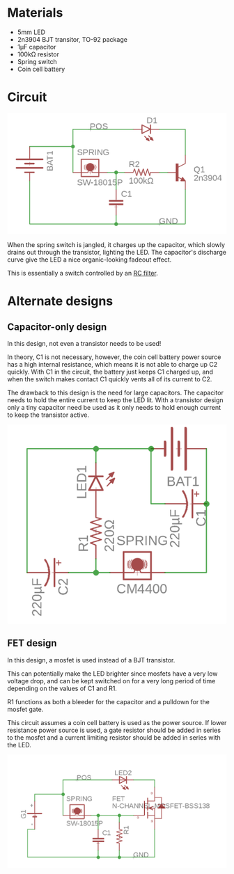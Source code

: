 
# Materials

* 5mm LED
* 2n3904 BJT transitor, TO-92 package
* 1µF capacitor
* 100kΩ resistor
* Spring switch
* Coin cell battery

# Circuit

![alt text](https://github.com/grandinquisitor/lionheart/raw/master/src/trans_schematic.png)

When the spring switch is jangled, it charges up the capacitor, which slowly drains out through the transistor, lighting the LED. The capacitor's discharge curve give the LED a nice organic-looking fadeout effect.

This is essentially a switch controlled by an [RC filter](https://en.wikipedia.org/wiki/RC_circuit).

# Alternate designs

## Capacitor-only design

In this design, not even a transistor needs to be used!

In theory, C1 is not necessary, however, the coin cell battery power source has a high internal resistance, which means it is not able to charge up C2 quickly. With C1 in the circuit, the battery just keeps C1 charged up, and when the switch makes contact C1 quickly vents all of its current to C2.

The drawback to this design is the need for large capacitors. The capacitor needs to hold the entire current to keep the LED lit. With a transistor design only a tiny capacitor need be used as it only needs to hold enough current to keep the transistor active.

![alt text](https://github.com/grandinquisitor/lionheart/raw/master/src/cap_schematic.png)

## FET design

In this design, a mosfet is used instead of a BJT transistor.

This can potentially make the LED brighter since mosfets have a very low voltage drop, and can be kept switched on for a very long period of time depending on the values of C1 and R1.

R1 functions as both a bleeder for the capacitor and a pulldown for the mosfet gate.

This circuit assumes a coin cell battery is used as the power source. If lower resistance power source is used, a gate resistor should be added in series to the mosfet and a current limiting resistor should be added in series with the LED.


![alt text](https://github.com/grandinquisitor/lionheart/raw/master/src/fet_schematic.png)
